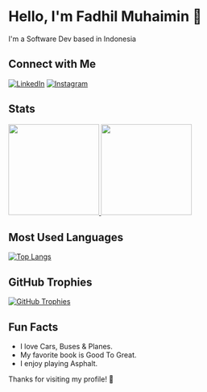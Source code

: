 # Hello, I'm Fadhil Muhaimin 👋

I'm a Software Dev based in Indonesia

## Connect with Me

[![LinkedIn](https://img.shields.io/badge/LinkedIn-0077B5?style=for-the-badge&logo=linkedin&logoColor=white)](https://www.linkedin.com/in/fadhil-muhaimin88/)
[![Instagram](https://img.shields.io/badge/Instagram-E4405F?style=for-the-badge&logo=instagram&logoColor=white)](https://www.instagram.com/autodhil/)


<a><h2>Stats</h2></a>
<p align="left">
<a href="https://github.com/fadhilmuhaimin">
  <img height="180em" src="https://github-readme-stats-eight-theta.vercel.app/api?username=fadhilmuhaimin&show_icons=true&theme=algolia&include_all_commits=true&count_private=true"/>
  <img height="180em" src="https://github-readme-stats-eight-theta.vercel.app/api/top-langs/?username=fadhilmuhaimin&layout=compact&langs_count=8&theme=algolia"/>
</a>
</p>

## Most Used Languages

[![Top Langs](https://github-readme-stats.vercel.app/api/top-langs/?username=fadhilmuhaimin&layout=compact&theme=radical)](https://github.com/fadhilmuhaimin)

## GitHub Trophies

[![GitHub Trophies](https://github-profile-trophy.vercel.app/?username=fadhilmuhaimin&theme=radical)](https://github.com/fadhilmuhaimin)


## Fun Facts

- I love Cars, Buses & Planes.
- My favorite book is Good To Great.
- I enjoy playing Asphalt.

Thanks for visiting my profile! 🌟
